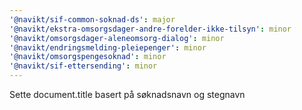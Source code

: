 ```yaml
---
'@navikt/sif-common-soknad-ds': major
'@navikt/ekstra-omsorgsdager-andre-forelder-ikke-tilsyn': minor
'@navikt/omsorgsdager-aleneomsorg-dialog': minor
'@navikt/endringsmelding-pleiepenger': minor
'@navikt/omsorgspengesoknad': minor
'@navikt/sif-ettersending': minor
---
```


Sette document.title basert på søknadsnavn og stegnavn
